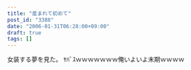 ```yaml
---
title: "産まれて初めて"
post_id: "3388"
date: "2006-01-31T06:28:00+09:00"
draft: true
tags: []
---
```



女装する夢を見た。 ﾔﾊﾞｽｗｗｗｗｗｗｗ俺いよいよ末期ｗｗｗｗ
